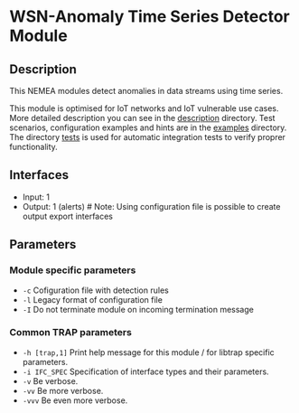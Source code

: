 # WSN-Anomaly Time Series Detector Module

## Description
This NEMEA modules detect anomalies in data streams using time series. 

This module is optimised for IoT networks and IoT vulnerable use cases. More detailed description you can see in the [description](details/description) directory. Test scenarios, configuration examples and hints are in the [examples](details/manual-demo-tests) directory. The directory [tests](tests) is used for automatic integration tests to verify proprer functionality.

## Interfaces
 - Input: 1
 - Output: 1 (alerts) # Note: Using configuration file is possible to create output export interfaces

## Parameters
### Module specific parameters
  - `-c`    Cofiguration file with detection rules
  - `-l`    Legacy format of configuration file
  - `-I`    Do not terminate module on incoming termination message

### Common TRAP parameters
- `-h [trap,1]`      Print help message for this module / for libtrap specific parameters.
- `-i IFC_SPEC`      Specification of interface types and their parameters.
- `-v`               Be verbose.
- `-vv`              Be more verbose.
- `-vvv`             Be even more verbose.


